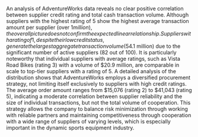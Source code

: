 An analysis of AdventureWorks data reveals no clear positive correlation between supplier credit rating and total cash transaction volume. Although suppliers with the highest rating of 5 show the highest average transaction amount per supplier (over $1 million), the overall picture does not confirm the expected linear relationship. Suppliers with a rating of 1, despite their low credit status, generate the largest aggregate transaction volume ($54.1 million) due to the significant number of active suppliers (82 out of 100). It is particularly noteworthy that individual suppliers with average ratings, such as Vista Road Bikes (rating 3) with a volume of $20.9 million, are comparable in scale to top-tier suppliers with a rating of 5.
A detailed analysis of the distribution shows that AdventureWorks employs a diversified procurement strategy, not limiting itself exclusively to suppliers with high credit ratings. The average order amount ranges from $15,076 (rating 2) to $41,043 (rating 5), indicating a moderate correlation between supplier reliability and the size of individual transactions, but not the total volume of cooperation. This strategy allows the company to balance risk minimization through working with reliable partners and maintaining competitiveness through cooperation with a wide range of suppliers of varying levels, which is especially important in the dynamic sports equipment industry.